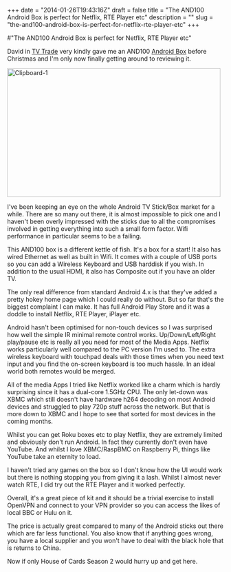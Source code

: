 +++
date = "2014-01-26T19:43:16Z"
draft = false
title = "The AND100 Android Box is perfect for Netflix, RTE Player etc"
description = ""
slug = "the-and100-android-box-is-perfect-for-netflix-rte-player-etc"
+++

#"The AND100 Android Box is perfect for Netflix, RTE Player etc"

David in <a href="http://www.tvtrade.ie/">TV Trade</a> very kindly gave me an AND100 <a href="http://www.tvtrade.ie/android-box.html">Android Box</a> before Christmas and I'm only now finally getting around to reviewing it.

<a href="https://s3-eu-west-1.amazonaws.com/conoroneill.net/wp-content/uploads/2014/01/Clipboard-1.jpg"><img class="size-full wp-image-1256 aligncenter" alt="Clipboard-1" src="https://s3-eu-west-1.amazonaws.com/conoroneill.net/wp-content/uploads/2014/01/Clipboard-1.jpg" width="496" height="299" /></a>

I've been keeping an eye on the whole Android TV Stick/Box market for a while. There are so many out there, it is almost impossible to pick one and I haven't been overly impressed with the sticks due to all the compromises involved in getting everything into such a small form factor. Wifi performance in particular seems to be a failing.

This AND100 box is a different kettle of fish. It's a box for a start! It also has wired Ethernet as well as built in Wifi. It comes with a couple of USB ports so you can add a Wireless Keyboard and USB harddisk if you wish. In addition to the usual HDMI, it also has Composite out if you have an older TV.

The only real difference from standard Android 4.x is that they've added a pretty hokey home page which I could really do without. But so far that's the biggest complaint I can make. It has full Android Play Store and it was a doddle to install Netflix, RTE Player, iPlayer etc.

Android hasn't been optimised for non-touch devices so I was surprised how well the simple IR minimal remote control works. Up/Down/Left/Right play/pause etc is really all you need for most of the Media Apps. Netflix works particularly well compared to the PC version I'm used to. The extra wireless keyboard with touchpad deals with those times when you need text input and you find the on-screen keyboard is too much hassle. In an ideal world both remotes would be merged.

All of the media Apps I tried like Netflix worked like a charm which is hardly surprising since it has a dual-core 1.5GHz CPU. The only let-down was XBMC which still doesn't have hardware h264 decoding on most Android devices and struggled to play 720p stuff across the network. But that is more down to XBMC and I hope to see that sorted for most devices in the coming months.

Whilst you can get Roku boxes etc to play Netflix, they are extremely limited and obviously don't run Android. In fact they currently don't even have YouTube. And whilst I love XBMC/RaspBMC on Raspberry Pi, things like YouTube take an eternity to load.

I haven't tried any games on the box so I don't know how the UI would work but there is nothing stopping you from giving it a lash. Whilst I almost never watch RTE, I did try out the RTE Player and it worked perfectly.

Overall, it's a great piece of kit and it should be a trivial exercise to install OpenVPN and connect to your VPN provider so you can access the likes of local BBC or Hulu on it.

The price is actually great compared to many of the Android sticks out there which are far less functional. You also know that if anything goes wrong, you have a local supplier and you won't have to deal with the black hole that is returns to China.

Now if only House of Cards Season 2 would hurry up and get here.

&nbsp;